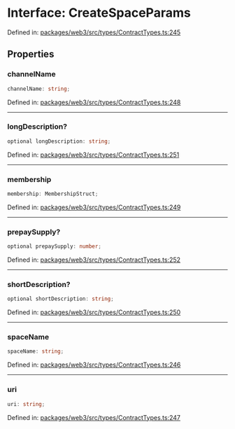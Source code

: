 # Interface: CreateSpaceParams

Defined in: [packages/web3/src/types/ContractTypes.ts:245](https://github.com/towns-protocol/towns/blob/0db1fd0ac7258e8db8cedfb6183e8eade8284fa1/packages/web3/src/types/ContractTypes.ts#L245)

## Properties

### channelName

```ts
channelName: string;
```

Defined in: [packages/web3/src/types/ContractTypes.ts:248](https://github.com/towns-protocol/towns/blob/0db1fd0ac7258e8db8cedfb6183e8eade8284fa1/packages/web3/src/types/ContractTypes.ts#L248)

***

### longDescription?

```ts
optional longDescription: string;
```

Defined in: [packages/web3/src/types/ContractTypes.ts:251](https://github.com/towns-protocol/towns/blob/0db1fd0ac7258e8db8cedfb6183e8eade8284fa1/packages/web3/src/types/ContractTypes.ts#L251)

***

### membership

```ts
membership: MembershipStruct;
```

Defined in: [packages/web3/src/types/ContractTypes.ts:249](https://github.com/towns-protocol/towns/blob/0db1fd0ac7258e8db8cedfb6183e8eade8284fa1/packages/web3/src/types/ContractTypes.ts#L249)

***

### prepaySupply?

```ts
optional prepaySupply: number;
```

Defined in: [packages/web3/src/types/ContractTypes.ts:252](https://github.com/towns-protocol/towns/blob/0db1fd0ac7258e8db8cedfb6183e8eade8284fa1/packages/web3/src/types/ContractTypes.ts#L252)

***

### shortDescription?

```ts
optional shortDescription: string;
```

Defined in: [packages/web3/src/types/ContractTypes.ts:250](https://github.com/towns-protocol/towns/blob/0db1fd0ac7258e8db8cedfb6183e8eade8284fa1/packages/web3/src/types/ContractTypes.ts#L250)

***

### spaceName

```ts
spaceName: string;
```

Defined in: [packages/web3/src/types/ContractTypes.ts:246](https://github.com/towns-protocol/towns/blob/0db1fd0ac7258e8db8cedfb6183e8eade8284fa1/packages/web3/src/types/ContractTypes.ts#L246)

***

### uri

```ts
uri: string;
```

Defined in: [packages/web3/src/types/ContractTypes.ts:247](https://github.com/towns-protocol/towns/blob/0db1fd0ac7258e8db8cedfb6183e8eade8284fa1/packages/web3/src/types/ContractTypes.ts#L247)
